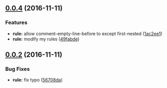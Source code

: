 <a name="0.0.4"></a>
## [0.0.4](https://github.com/abouthiroppy/stylelint-config-sky/compare/v0.0.2...v0.0.4) (2016-11-11)


### Features

* **rule:** allow comment-empty-line-before to except first-nested ([1ac2ee1](https://github.com/abouthiroppy/stylelint-config-sky/commit/1ac2ee1))
* **rule:** modify my rules ([49fabde](https://github.com/abouthiroppy/stylelint-config-sky/commit/49fabde))



<a name="0.0.2"></a>
## [0.0.2](https://github.com/abouthiroppy/stylelint-config-sky/compare/56708da...v0.0.2) (2016-11-11)


### Bug Fixes

* **rule:** fix typo ([56708da](https://github.com/abouthiroppy/stylelint-config-sky/commit/56708da))



